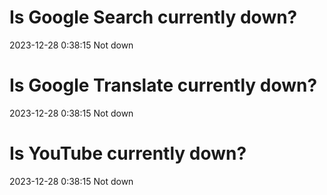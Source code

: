 # Is Google Search currently down?

2023-12-28 0:38:15 Not down

# Is Google Translate currently down?

2023-12-28 0:38:15 Not down

# Is YouTube currently down?

2023-12-28 0:38:15 Not down

